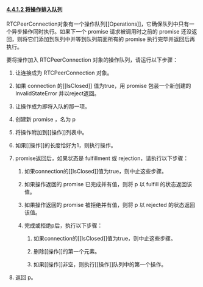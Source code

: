 #### [4.4.1.2 将操作排入队列](http://w3c.github.io/webrtc-pc/#enqueue-an-operation)

RTCPeerConnection对象有一个操作队列[[Operations]]，它确保队列中只有一个异步操作同时执行。如果下一个 promise 请求被调用时之前的 promise 还没返回，则将它们添加到队列中并等到队列前面所有的 promise 执行完毕并返回后再执行。

要将操作加入 RTCPeerConnection 对象的操作队列，请运行以下步骤：

1. 让连接成为 RTCPeerConnection 对象。

2. 如果 connection 的[[IsClosed]] 值为true，用 promise 包装一个新创建的 InvalidStateError 并以reject返回。

3. 让操作成为即将入队的那一项。

4. 创建新 promise ，名为 p

5.  将操作附加到[[操作]]列表中。

6. 如果[[操作]]的长度恰好为1，则执行操作。

7. promise返回后，如果状态是 fulfillment 或 rejection，请执行以下步骤：

	1. 如果connection的[[IsClosed]]值为true，则中止这些步骤。

	2. 如果操作返回的 promise 已完成并有值，则将 p 以 fulfill 的状态返回该值。

	3. 如果操作返回的 promise 被拒绝并有值，则将 p 以 rejected 的状态返回该值。

	4. 完成或拒绝p后，执行以下步骤：

		1. 如果connection的[[IsClosed]]值为true，则中止这些步骤。

		2. 删除[[操作]]的第一个元素。

		3. 如果[[操作]]非空，则执行[[操作]]队列中的第一个操作。


8.  返回 p。
